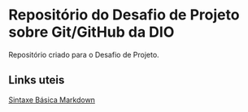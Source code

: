 # Repositório do Desafio de Projeto sobre Git/GitHub da DIO
Repositório criado para o Desafio de Projeto.

## Links uteis 
[Sintaxe Básica Markdown](https://www.markdownguide.org/basic-syntax/)
